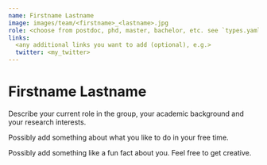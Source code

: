 ```yaml
---
name: Firstname Lastname
image: images/team/<firstname>_<lastname>.jpg
role: <choose from postdoc, phd, master, bachelor, etc. see `types.yaml`>
links:
  <any additional links you want to add (optional), e.g.>
  twitter: <my_twitter>
---
```


# Firstname Lastname

Describe your current role in the group, your academic background and your research interests. 

Possibly add something about what you like to do in your free time. 

Possibly add something like a fun fact about you. Feel free to get creative. 
